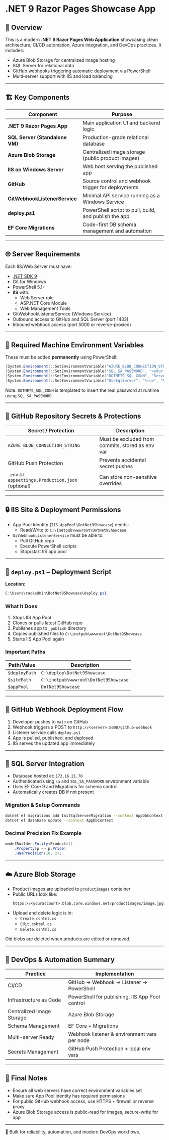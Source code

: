 # .NET 9 Razor Pages Showcase App

## 📖 Overview

This is a modern **.NET 9 Razor Pages Web Application** showcasing clean architecture, CI/CD automation, Azure integration, and DevOps practices. It includes:

- Azure Blob Storage for centralized image hosting  
- SQL Server for relational data  
- GitHub webhooks triggering automatic deployment via PowerShell  
- Multi-server support with IIS and load balancing

---

## 🏗️ Key Components

| Component                          | Purpose                                                       |
|-----------------------------------|---------------------------------------------------------------|
| **.NET 9 Razor Pages App**        | Main application UI and backend logic                         |
| **SQL Server (Standalone VM)**    | Production-grade relational database                          |
| **Azure Blob Storage**            | Centralized image storage (public product images)             |
| **IIS on Windows Server**         | Web host serving the published app                            |
| **GitHub**                        | Source control and webhook trigger for deployments            |
| **GitWebhookListenerService**     | Minimal API service running as a Windows Service              |
| **deploy.ps1**                    | PowerShell script to pull, build, and publish the app         |
| **EF Core Migrations**            | Code-first DB schema management and automation                |

---

## 🌐 Server Requirements

Each IIS/Web Server must have:

- [.NET SDK 9](https://dotnet.microsoft.com/en-us/download)
- Git for Windows
- PowerShell 5.1+
- **IIS** with:
  - Web Server role
  - ASP.NET Core Module
  - Web Management Tools
- GitWebhookListenerService (Windows Service)
- Outbound access to GitHub and SQL Server (port 1433)
- Inbound webhook access (port 5000 or reverse-proxied)

---

## 🔐 Required Machine Environment Variables

These must be added **permanently** using PowerShell:

```powershell
[System.Environment]::SetEnvironmentVariable("AZURE_BLOB_CONNECTION_STRING", "<your-blob-conn-string>", "Machine")
[System.Environment]::SetEnvironmentVariable("SQL_SA_PASSWORD", "<your-sa-password>", "Machine")
[System.Environment]::SetEnvironmentVariable("DOTNET9_SQL_CONN", "Server=172.16.21.70;Database=DotNet9Showcase;User Id=sa;Password={SQL_PASSWORD_PLACEHOLDER};", "Machine")
[System.Environment]::SetEnvironmentVariable("UseSqlServer", "true", "Machine")
```

Note: `DOTNET9_SQL_CONN` is templated to insert the real password at runtime using `SQL_SA_PASSWORD`.

---

## 🔐 GitHub Repository Secrets & Protections

| Secret / Protection               | Description                                                  |
|----------------------------------|--------------------------------------------------------------|
| `AZURE_BLOB_CONNECTION_STRING`   | Must be excluded from commits, stored as env var             |
| GitHub Push Protection           | Prevents accidental secret pushes                            |
| `.env` or `appsettings.Production.json` (optional) | Can store non-sensitive overrides             |

---

## 🔒 IIS Site & Deployment Permissions

- App Pool Identity (`IIS AppPool\DotNet9Showcase`) needs:
  - Read/Write to `C:\inetpub\wwwroot\DotNet9Showcase`
- `GitWebhookListenerService` must be able to:
  - Pull GitHub repo
  - Execute PowerShell scripts
  - Stop/start IIS app pool

---

## 🚀 `deploy.ps1` – Deployment Script

**Location:**

```powershell
C:\Users\rackadmin\DotNet9Showcase\deploy.ps1
```

### What It Does

1. Stops IIS App Pool
2. Clones or pulls latest GitHub repo
3. Publishes app to `_publish` directory
4. Copies published files to `C:\inetpub\wwwroot\DotNet9Showcase`
5. Starts IIS App Pool again

### Important Paths

| Path/Value                      | Description                             |
|--------------------------------|-----------------------------------------|
| `$deployPath`                  | `C:\deploy\DotNet9Showcase`             |
| `$sitePath`                    | `C:\inetpub\wwwroot\DotNet9Showcase`    |
| `$appPool`                     | `DotNet9Showcase`                       |

---

## 🔁 GitHub Webhook Deployment Flow

1. Developer pushes to `main` on GitHub
2. Webhook triggers a POST to `http://<server>:5000/github-webhook`
3. Listener service calls `deploy.ps1`
4. App is pulled, published, and deployed
5. IIS serves the updated app immediately

---

## 🧱 SQL Server Integration

- Database hosted at: `172.16.21.70`
- Authenticated using `sa` and `SQL_SA_PASSWORD` environment variable
- Uses EF Core 9 and Migrations for schema control
- Automatically creates DB if not present

### Migration & Setup Commands

```bash
dotnet ef migrations add InitSqlServerMigration --context AppDbContext
dotnet ef database update --context AppDbContext
```

### Decimal Precision Fix Example

```csharp
modelBuilder.Entity<Product>()
    .Property(p => p.Price)
    .HasPrecision(18, 2);
```

---

## ☁️ Azure Blob Storage

- Product images are uploaded to `productimages` container
- Public URLs look like:
  ```
  https://<youraccount>.blob.core.windows.net/productimages/image.jpg
  ```
- Upload and delete logic is in:
  - `Create.cshtml.cs`
  - `Edit.cshtml.cs`
  - `Delete.cshtml.cs`

Old blobs are deleted when products are edited or removed.

---

## 🔄 DevOps & Automation Summary

| Practice                  | Implementation                                               |
|---------------------------|---------------------------------------------------------------|
| CI/CD                     | GitHub → Webhook → Listener → PowerShell                     |
| Infrastructure as Code    | PowerShell for publishing, IIS App Pool control              |
| Centralized Image Storage | Azure Blob Storage                                           |
| Schema Management         | EF Core + Migrations                                         |
| Multi-server Ready        | Webhook listener & environment vars per node                 |
| Secrets Management        | GitHub Push Protection + local env vars                      |

---

## 📝 Final Notes

- Ensure all web servers have correct environment variables set
- Make sure App Pool identity has required permissions
- For public GitHub webhook access, use HTTPS + firewall or reverse proxy
- Azure Blob Storage access is public-read for images, secure-write for app

---

🧠 Built for reliability, automation, and modern DevOps workflows.